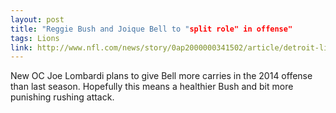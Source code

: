 ```yaml
---
layout: post
title: "Reggie Bush and Joique Bell to "split role" in offense"
tags: Lions
link: http://www.nfl.com/news/story/0ap2000000341502/article/detroit-lions-oc-reggie-bush-joique-bell-to-split-role
---
```


New OC Joe Lombardi plans to give Bell more carries in the 2014 offense than last season.  Hopefully this means a healthier Bush and bit more punishing rushing attack.
